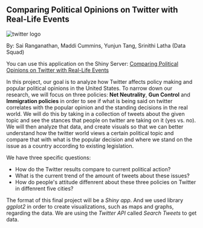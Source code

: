 ## **Comparing Political Opinions on Twitter with Real-Life Events**

![twitter logo](twitter_logo.png)

By:
Sai Ranganathan, Maddi Cummins, Yunjun Tang, Srinithi Latha (Data Squad)

You can use this application on the Shiny Server: [Comparing Political Opinions on Twitter with Real-Life Events](https://yujuntang.shinyapps.io/Data-Squad-Group-Project/)

In this project, our goal is to analyze how Twitter affects policy making and popular political opinions in the United States. To narrow down our research, we will focus on three policies: **Net Neutrality**, **Gun Control** and **Immigration policies** in order to see if what is being said on twitter correlates with the popular opinion and the standing decisions in the real world. We will do this by taking in a collection of tweets about the given topic and see the stances that people on twitter are taking on it (yes vs. no). We will then analyze that data, and create visuals so that we can better understand how the twitter world views a certain political topic and compare that with what is the popular decision and where we stand on the issue as a country according to existing legislation.  

We have three specific questions:
- How do the Twitter results compare to current political action?
- What is the current trend of the amount of tweets about these issues?
- How do people's attitude diffenrent about these three policies on Twitter in diffenrent five cities?

The format of this final project will be a *Shiny app*. And we used library *ggplot2* in order to create visualizations, such as maps and graphs, regarding the data. We are using the *Twitter API* called *Search Tweets* to get data.
